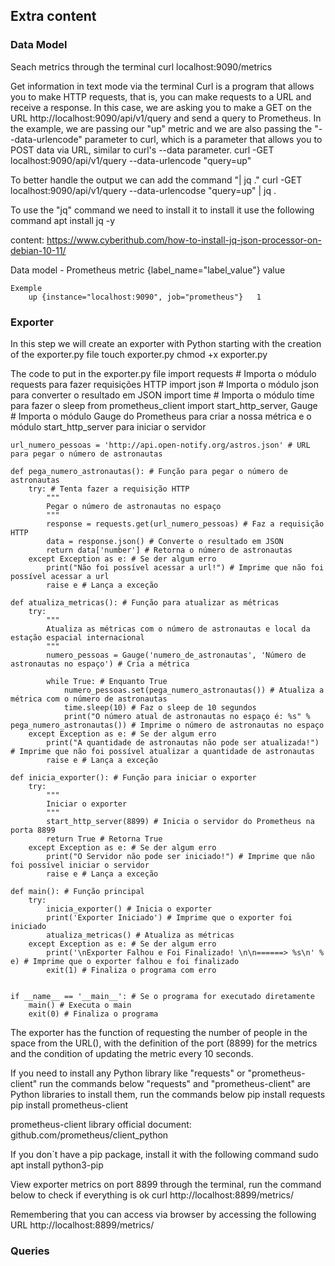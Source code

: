 ## Extra content

### Data Model
Seach metrics through the terminal
    curl localhost:9090/metrics

Get information in text mode via the terminal
Curl is a program that allows you to make HTTP requests, that is, you can make requests to a URL and receive a response.
In this case, we are asking you to make a GET on the URL http://localhost:9090/api/v1/query and send a query to Prometheus.
In the example, we are passing our "up" metric and we are also passing the "--data-urlencode" parameter to curl, which is a parameter that allows you to POST data via URL, similar to curl's --data parameter.
    curl -GET localhost:9090/api/v1/query --data-urlencode "query=up"

To better handle the output we can add the command "| jq ."
    curl -GET localhost:9090/api/v1/query --data-urlencodse "query=up" | jq .

To use the "jq" command we need to install it
to install it use the following command
    apt install jq -y

content: https://www.cyberithub.com/how-to-install-jq-json-processor-on-debian-10-11/

Data model - Prometheus
    metric {label_name="label_value"}   value

    Exemple
        up {instance="localhost:9090", job="prometheus"}   1

### Exporter
In this step we will create an exporter with Python
starting with the creation of the exporter.py file
    touch exporter.py
    chmod +x exporter.py

The code to put in the exporter.py file
    import requests # Importa o módulo requests para fazer requisições HTTP
    import json # Importa o módulo json para converter o resultado em JSON
    import time # Importa o módulo time para fazer o sleep
    from prometheus_client import start_http_server, Gauge # Importa o módulo Gauge do Prometheus para criar a nossa métrica e o módulo start_http_server para iniciar o servidor

    url_numero_pessoas = 'http://api.open-notify.org/astros.json' # URL para pegar o número de astronautas

    def pega_numero_astronautas(): # Função para pegar o número de astronautas
        try: # Tenta fazer a requisição HTTP
            """
            Pegar o número de astronautas no espaço 
            """
            response = requests.get(url_numero_pessoas) # Faz a requisição HTTP
            data = response.json() # Converte o resultado em JSON
            return data['number'] # Retorna o número de astronautas
        except Exception as e: # Se der algum erro
            print("Não foi possível acessar a url!") # Imprime que não foi possível acessar a url
            raise e # Lança a exceção

    def atualiza_metricas(): # Função para atualizar as métricas
        try:
            """
            Atualiza as métricas com o número de astronautas e local da estação espacial internacional
            """
            numero_pessoas = Gauge('numero_de_astronautas', 'Número de astronautas no espaço') # Cria a métrica
            
            while True: # Enquanto True
                numero_pessoas.set(pega_numero_astronautas()) # Atualiza a métrica com o número de astronautas
                time.sleep(10) # Faz o sleep de 10 segundos
                print("O número atual de astronautas no espaço é: %s" % pega_numero_astronautas()) # Imprime o número de astronautas no espaço
        except Exception as e: # Se der algum erro
            print("A quantidade de astronautas não pode ser atualizada!") # Imprime que não foi possível atualizar a quantidade de astronautas
            raise e # Lança a exceção
            
    def inicia_exporter(): # Função para iniciar o exporter
        try:
            """
            Iniciar o exporter
            """
            start_http_server(8899) # Inicia o servidor do Prometheus na porta 8899
            return True # Retorna True
        except Exception as e: # Se der algum erro
            print("O Servidor não pode ser iniciado!") # Imprime que não foi possível iniciar o servidor
            raise e # Lança a exceção

    def main(): # Função principal
        try:
            inicia_exporter() # Inicia o exporter
            print('Exporter Iniciado') # Imprime que o exporter foi iniciado
            atualiza_metricas() # Atualiza as métricas
        except Exception as e: # Se der algum erro
            print('\nExporter Falhou e Foi Finalizado! \n\n======> %s\n' % e) # Imprime que o exporter falhou e foi finalizado
            exit(1) # Finaliza o programa com erro


    if __name__ == '__main__': # Se o programa for executado diretamente
        main() # Executa o main
        exit(0) # Finaliza o programa

The exporter has the function of requesting the number of people in the space from the URL(), with the definition of the port (8899) for the metrics and the condition of updating the metric every 10 seconds.

If you need to install any Python library like "requests" or "prometheus-client" run the commands below
"requests" and "prometheus-client" are Python libraries
to install them, run the commands below
    pip install requests
    pip install prometheus-client

prometheus-client library official document:
    github.com/prometheus/client_python

If you don`t have a pip package, install it with the following command
    sudo apt install python3-pip

View exporter metrics on port 8899
through the terminal, run the command below to check if everything is ok
    curl http://localhost:8899/metrics/

Remembering that you can access via browser by accessing the following URL
    http://localhost:8899/metrics/

### Queries